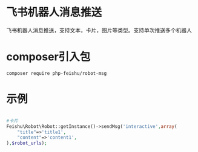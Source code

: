 # 飞书机器人消息推送
飞书机器人消息推送，支持文本，卡片，图片等类型。支持单次推送多个机器人

# composer引入包
```shell
composer require php-feishu/robot-msg
```



# 示例
```php

#卡片
Feishu\Robot\Robot::getInstance()->sendMsg('interactive',array(
    "title"=>'title1',
    "content"=>'content1',
),$robot_urls);

```
